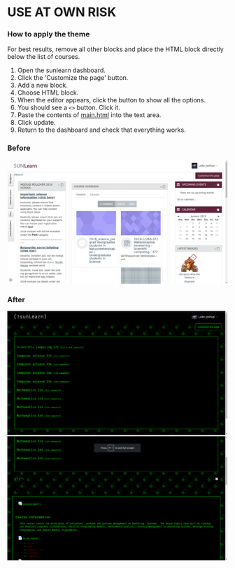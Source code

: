 # USE AT OWN RISK
### How to apply the theme
For best results, remove all other blocks and place the HTML block directly
below the list of courses.

1. Open the sunlearn dashboard.
2. Click the 'Customize the page' button.
3. Add a new block.
4. Choose HTML block.
5. When the editor appears, click the button to show all the options.
6. You should see a `<>` button. Click it.
7. Paste the contents of [main.html](main.html) into the text area.
8. Click update.
9. Return to the dashboard and check that everything works.


### Before
![Before](screenshots/Before_001.png)

### After
![After](screenshots/After_001.png)
![After](screenshots/After_002.png)
